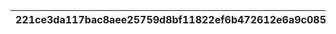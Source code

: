 |221ce3da117bac8aee25759d8bf11822ef6b472612e6a9c0854db441c1b68e32|f35f9d681456bb6583f56d9b7e854d1169ccc9439a27bb50476f76081856dfdb|97b5879c4719fe7942e237e0549b832ceab52bb80d9db54832db455b1776ce73|28ad84eaf7726443f9bb22b807ad5466e2533899d78169146a910bea14839676|b5710955a3b3c854ba4568f0cd7c4b9faba7e6d36b322ab927db783b0f9a20ed|
| --- | --- | --- | --- | --- |